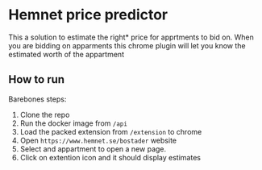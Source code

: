 # Hemnet price predictor

This a solution to estimate the right* price for apprtments to bid on. 
When you are bidding on apparments this chrome plugin will let you know the estimated worth of the appartment

## How to run 
Barebones steps:
1. Clone the repo
2. Run the docker image from `/api`
3. Load the packed extension from `/extension` to chrome
4. Open `https://www.hemnet.se/bostader` website
5. Select and appartment to open a new page.
6. Click on extention icon and it should display estimates